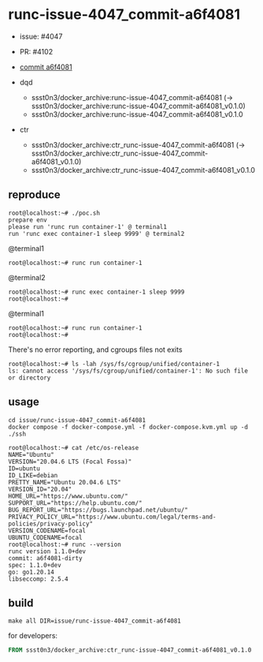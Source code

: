 # runc-issue-4047_commit-a6f4081

* issue: #4047
* PR: #4102
* [commit a6f4081](https://github.com/opencontainers/runc/pull/4102/commits/a6f4081766a0f405bb9b5e798a4930c1f434c6b1)

* dqd
    * ssst0n3/docker_archive:runc-issue-4047_commit-a6f4081 (-> ssst0n3/docker_archive:runc-issue-4047_commit-a6f4081_v0.1.0)
    * ssst0n3/docker_archive:runc-issue-4047_commit-a6f4081_v0.1.0
* ctr
    * ssst0n3/docker_archive:ctr_runc-issue-4047_commit-a6f4081 (-> ssst0n3/docker_archive:ctr_runc-issue-4047_commit-a6f4081_v0.1.0)
    * ssst0n3/docker_archive:ctr_runc-issue-4047_commit-a6f4081_v0.1.0

## reproduce

```shell
root@localhost:~# ./poc.sh 
prepare env
please run 'runc run container-1' @ terminal1
run 'runc exec container-1 sleep 9999' @ terminal2
```

@terminal1

```shell
root@localhost:~# runc run container-1

```

@terminal2

```shell
root@localhost:~# runc exec container-1 sleep 9999
root@localhost:~#
```

@terminal1

```shell
root@localhost:~# runc run container-1
root@localhost:~# 
```

There's no error reporting, and cgroups files not exits

```shell
root@localhost:~# ls -lah /sys/fs/cgroup/unified/container-1
ls: cannot access '/sys/fs/cgroup/unified/container-1': No such file or directory
```

## usage

```shell
cd issue/runc-issue-4047_commit-a6f4081
docker compose -f docker-compose.yml -f docker-compose.kvm.yml up -d
./ssh
```

```shell
root@localhost:~# cat /etc/os-release 
NAME="Ubuntu"
VERSION="20.04.6 LTS (Focal Fossa)"
ID=ubuntu
ID_LIKE=debian
PRETTY_NAME="Ubuntu 20.04.6 LTS"
VERSION_ID="20.04"
HOME_URL="https://www.ubuntu.com/"
SUPPORT_URL="https://help.ubuntu.com/"
BUG_REPORT_URL="https://bugs.launchpad.net/ubuntu/"
PRIVACY_POLICY_URL="https://www.ubuntu.com/legal/terms-and-policies/privacy-policy"
VERSION_CODENAME=focal
UBUNTU_CODENAME=focal
root@localhost:~# runc --version
runc version 1.1.0+dev
commit: a6f4081-dirty
spec: 1.1.0+dev
go: go1.20.14
libseccomp: 2.5.4
```

## build

```shell
make all DIR=issue/runc-issue-4047_commit-a6f4081
```

for developers:

```dockerfile
FROM ssst0n3/docker_archive:ctr_runc-issue-4047_commit-a6f4081_v0.1.0
```